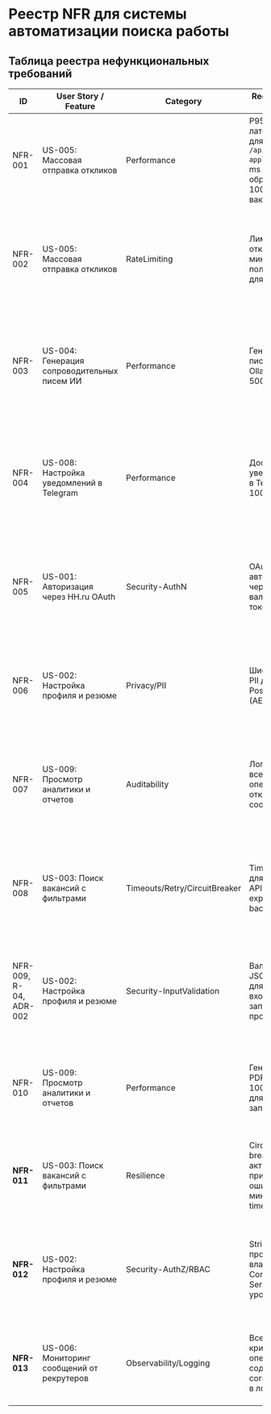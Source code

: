 # Реестр NFR для системы автоматизации поиска работы

## Таблица реестра нефункциональных требований

| ID | User Story / Feature | Category | Requirement (NFR) | Rationale / Risk | Acceptance (G-W-T) | Evidence (test/log/scan/policy) | Trace (issue/link) | Owner | Status | Priority | Severity | Tags |
|----|---------------------|----------|-------------------|------------------|-------------------|--------------------------------|-------------------|-------|--------|----------|----------|------|
| NFR-001 | US-005: Массовая отправка откликов | Performance | P95 латентность для `/api/hh/auto-apply` ≤ 3000 ms при обработке 100+ вакансий | UX при массовых операциях, соблюдение лимитов HH.ru API | **Given** сервис развернут и HH.ru API доступен<br>**When** отправляется запрос на обработку 100+ вакансий<br>**Then** P95 времени ответа ≤ 3000 ms и доля ошибок ≤ 1% | test: `load-auto-apply`; metric: `http_server_requests_seconds` | #perf-001 | backend-team | Draft | P1 - High | S2 - Major | performance,api |
| NFR-002 | US-005: Массовая отправка откликов | RateLimiting | Лимит 20 откликов/минута на пользователя для HH.ru API | Обход лимитов HH.ru API, защита от бана аккаунта | **Given** активный пользователь с валидным токеном<br>**When** отправляется 21+ отклик за 60 секунд<br>**Then** лишние запросы получают 429 с заголовком Retry-After | test: `rate-limit-hh`; log: throttling events | #rate-001 | backend-team | Draft | P1 - High | S1 - Critical | ratelimiting,api |
| NFR-003 | US-004: Генерация сопроводительных писем ИИ | Performance | Генерация письма через Ollama ≤ 5000 ms | UX при создании персонализированных писем | **Given** валидные данные вакансии и резюме<br>**When** вызывается `/api/ai/generate-cover-letter`<br>**Then** время ответа ≤ 5000 ms и возвращается валидный текст письма | test: `ai-generation-time`; metric: response time | #ai-001 | ai-team | Draft | P2 - Medium | S2 - Major | ai,performance |
| NFR-004 | US-008: Настройка уведомлений в Telegram | Performance | Доставка уведомлений в Telegram ≤ 1000 ms | Своевременное информирование пользователя о важных событиях | **Given** новое сообщение от рекрутера или системное событие<br>**When** система отправляет уведомление через Telegram Bot API<br>**Then** уведомление доставляется ≤ 1000 ms | test: `telegram-notification-delay`; log: delivery confirmation | #notif-001 | backend-team | Draft | P2 - Medium | S2 - Major | notifications,performance |
| NFR-005 | US-001: Авторизация через HH.ru OAuth | Security-AuthN | OAuth 2.0 авторизация через HH.ru с валидацией токена | Безопасный доступ к API HH.ru, защита пользовательских данных | **Given** пользователь проходит OAuth-авторизацию<br>**When** токен истекает или невалиден<br>**Then** система возвращает 401 и запрашивает повторную авторизацию | test: `oauth-validation`; scan: security headers | #auth-001 | security-team | R-01, ADR-001 | P1 - High | S1 - Critical | security,authentication |
| NFR-006 | US-002: Настройка профиля и резюме | Privacy/PII | Шифрование PII данных в PostgreSQL (AES-256) | Защита персональных данных пользователей согласно GDPR | **Given** данные пользователя содержат PII (имя, контакты, резюме)<br>**When** выполняется запись в БД<br>**Then** PII поля зашифрованы и не читаемы без ключа | scan: db-encryption; policy: data encryption standard | #security-001 | security-team | R-03, ADR-003 | P1 - High | S1 - Critical | privacy,encryption |
| NFR-007 | US-009: Просмотр аналитики и отчетов | Auditability | Логирование всех операций с откликами и сообщениями | Аудит действий для анализа эффективности и расследования инцидентов | **Given** любое действие пользователя (отклик, генерация письма, ответ)<br>**When** операция выполняется<br>**Then** создается audit-запись с timestamp, user_id, action_type, result, target_id | test: `audit-logging`; log: audit entries with correlation_id | #audit-001 | backend-team | Draft | P2 - Medium | S3 - Minor | auditing,logging |
| NFR-008 | US-003: Поиск вакансий с фильтрами | Timeouts/Retry/CircuitBreaker | Timeout 10s для HH.ru API, 3 retry с exponential backoff | Устойчивость к сбоям внешнего API, минимизация простоев | **Given** HH.ru API недоступен или отвечает с задержкой<br>**When** сервис вызывает API поиска вакансий<br>**Then** выполняются 3 retry с backoff, затем circuit breaker открывается на 30s | test: `circuit-breaker-hh`; log: retry attempts and breaker state | #resilience-001 | backend-team | Draft | P2 - Medium | S2 - Major | resilience,api |
| NFR-009, R-04, ADR-002 | US-002: Настройка профиля и резюме | Security-InputValidation | Валидация JSON-схем для всех входящих запросов профиля | Защита от инъекций и некорректных данных | **Given** запрос с невалидным JSON или лишними полями к `/api/users`<br>**When** обрабатывается сервером<br>**Then** возвращается 400 с детальным описанием ошибки в формате RFC 7807 | test: `json-validation`; policy: input schema validation | #security-002 | backend-team | Draft | P2 - Medium | S2 - Major | validation,security |
| NFR-010 | US-009: Просмотр аналитики и отчетов | Performance | Генерация PDF отчета ≤ 10000 ms для 1000+ записей | UX при работе с аналитикой, обработка больших объемов данных | **Given** 1000+ записей истории откликов в БД<br>**When** запрашивается PDF отчет через `/api/analytics/reports`<br>**Then** отчет генерируется ≤ 10000 ms | test: `report-generation`; metric: generation time for large datasets | #analytics-001 | backend-team | Draft | P3 - Low | S3 - Minor | analytics,performance |
| **NFR-011** | US-003: Поиск вакансий с фильтрами | Resilience | Circuit breaker активируется при 50% ошибок за 1 минуту, timeout 10s | Устойчивость к сбоям внешних API, минимизация простоев | **Given** HH.ru API недоступен<br>**When** сервис вызывает API поиска вакансий<br>**Then** circuit breaker открывается после 3 неудачных попыток | test: `circuit-breaker-test`; metric: breaker state changes | R-04, ADR-002 | backend-team | Draft | P2 - Medium | S2 - Major | resilience,circuit-breaker |
| **NFR-012** | US-002: Настройка профиля и резюме | Security-AuthZ/RBAC | Strict RBAC с проверками владения на Controller, Service и DAO уровнях | Защита от несанкционированного доступа к данным других пользователей | **Given** пользователь A пытается получить доступ к данным пользователя B<br>**When** выполняется запрос через любой слой приложения<br>**Then** возвращается 404 без утечки информации | test: `rbac-penetration-test`; log: access denied events | R-05, ADR-003 | security-team | Draft | P1 - High | S2 - Major | security,rbac,access-control |
| **NFR-013** | US-006: Мониторинг сообщений от рекрутеров | Observability/Logging | Все критические операции содержат correlation_id в логах | Трассировка операций для разбора инцидентов | **Given** запрос с X-Correlation-ID<br>**When** операция проходит через систему<br>**Then** все логи содержат correlation_id | test: `correlation-id-test`; log: pattern validation | T03, T05 | backend-team | Draft | P2 - Medium | S3 - Minor | observability,logging |
